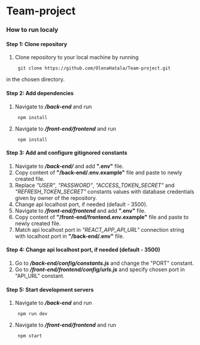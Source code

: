 # Team-project



### How to run localy

#### Step 1: Clone repository
1. Clone repository to your local machine by running  

        git clone https://github.com/OlenaHatala/Team-project.git  

in the chosen directory.



#### Step 2: Add dependencies
1. Navigate to ***/back-end*** and run  

        npm install

1. Navigate to ***/front-end/frontend*** and run  

        npm install  




#### Step 3: Add and configure gitignored constants
 1. Navigate to ***/back-end/*** and add **".env"** file.
 2. Copy content of **"/back-end/.env.example"** file and paste to newly created file.
 3. Replace *"USER"*, *"PASSWORD"*, *"ACCESS_TOKEN_SECRET"* and *"REFRESH_TOKEN_SECRET"* constants values with database credentials given by owner of the repository.  
 4. Change api localhost port, if needed (default - 3500).
 5. Navigate to ***/front-end/frontend*** and add **".env"** file.
 6. Copy content of **"/front-end/frontend.env.example"** file and paste to newly created file.
 7. Match api localhost port in *"REACT_APP_API_URL"* connection string with localhost port in **"/back-end/.env"** file.




#### Step 4: Change api localhost port, if needed (default - 3500)
1. Go to ***/back-end/config/constants.js*** and change the "PORT" constant.
2. Go to ***/front-end/frontend/config/urls.js*** and specify chosen port in "API_URL" constant.




#### Step 5: Start development servers
1. Navigate to ***/back-end*** and run  

        npm run dev

2. Navigate to ***/front-end/frontend*** and run  

        npm start



